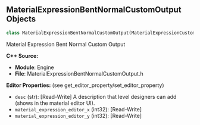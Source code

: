 ## MaterialExpressionBentNormalCustomOutput Objects

```python
class MaterialExpressionBentNormalCustomOutput(MaterialExpressionCustomOutput)
```

Material Expression Bent Normal Custom Output

**C++ Source:**

- **Module**: Engine
- **File**: MaterialExpressionBentNormalCustomOutput.h

**Editor Properties:** (see get_editor_property/set_editor_property)

- ``desc`` (str):  [Read-Write] A description that level designers can add (shows in the material editor UI).
- ``material_expression_editor_x`` (int32):  [Read-Write]
- ``material_expression_editor_y`` (int32):  [Read-Write]

<a id="unreal.MaterialExpressionBinaryOp"></a>